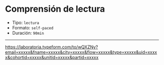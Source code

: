 # Comprensión de lectura

* Tipo: `lectura`
* Formato: `self-paced`
* Duración: `90min`

***

https://laboratoria.typeform.com/to/wQXZNy?email=xxxxx&fname=xxxxx&city=xxxxx&flow=xxxxx&type=xxxxx&uid=xxxxx&cohortid=xxxxx&unitid=xxxxx&partid=xxxxx
